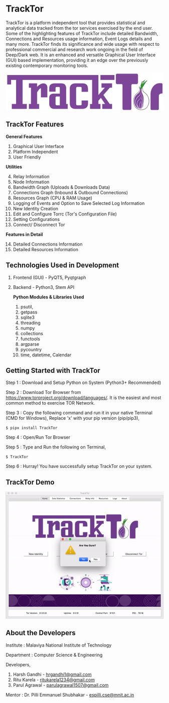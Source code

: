# TrackTor

TrackTor is a platform independent tool that provides statistical and analytical data tracked from the tor services exercised by the end user. Some of the highlighting features of TrackTor include detailed Bandwidth, Connections and Resources usage information, Event Logs details and many more. TrackTor finds its significance and wide usage with respect to professional commercial and research work ongoing in the field of Deep/Dark web. It is an enhanced and versatile Graphical User Interface (GUI) based implementation, providing it an edge over the previously existing contemporary monitoring tools.

![TrackTor Logo](TrackTor/Icons/Logo.png)

## TrackTor Features

**General Features**

  1. Graphical User Interface
  2. Platform Independent
  3. User Friendly

**Utilities**

  4. Relay Information
  5. Node Information
  6. Bandwidth Graph (Uploads & Downloads Data)
  7. Connections Graph (Inbound & Outbound Connections)
  8. Resources Graph (CPU & RAM Usage)
  9. Logging of Events and Option to Save Selected Log Information
  10. New Identity Creation
  11. Edit and Configure Torrc (Tor's Configuration File)
  12. Setting Configurations
  13. Connect/ Disconnect Tor

**Features in Detail**

  14. Detailed Connections Information
  15. Detailed Resources Information

## Technologies Used in Development

1. Frontend (GUI) - PyQT5, Pyqtgraph

2. Backend - Python3, Stem API

   **Python Modules & Libraries Used**

      1.  psutil,
      2.  getpass
      3.  sqlite3
      4.  threading
      5.  numpy
      6.  collections
      7.  functools
      8.  argparse
      9.  pycountry
      10. time, datetime, Calendar

## Getting Started with TrackTor

  Step 1 : Download and Setup Python on System (Python3+ Recommended)

  Step 2 : Download Tor Browser from https://www.torproject.org/download/languages/. It is the easiest and most common method to exercise TOR Network.

  Step 3 : Copy the following command and run it in your native Terminal (CMD for Windows), Replace 'x' with your pip version (pip/pip3),

  ```
  $ pipx install TrackTor
  ```

  Step 4 : Open/Run Tor Browser

  Step 5 : Type and Run the following on Terminal,

  ```
  $ TrackTor
  ```

  Step 6 : Hurray! You have successfully setup TrackTor on your system.

## TrackTor Demo

![Demo](TrackTor/Icons/Tool_Demo.gif)

## About the Developers

Institute : Malaviya National Institute of Technology

Department : Computer Science & Engineering

Developers,

  1. Harsh Gandhi   - hrgandhi1@gmail.com
  2. Ritu Karela    - ritukarela1234@gmail.com
  3. Parul Agrawal  - parulagrawal1507@gmail.com

Mentor : Dr. Pilli Emmanuel Shubhakar - espilli.cse@mnit.ac.in
